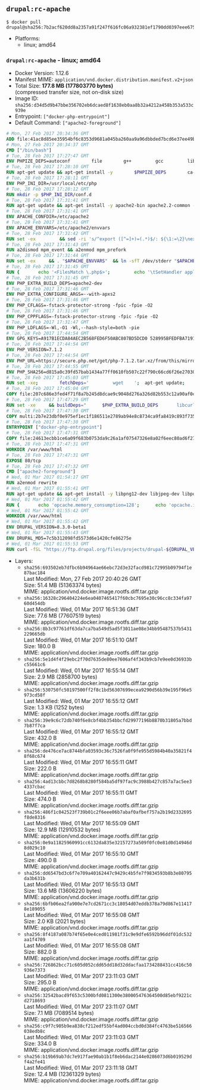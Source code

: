 ## `drupal:rc-apache`

```console
$ docker pull drupal@sha256:7b2acf620dd8a2357a91f247f616fc06a932381ef1790dd0397eee675ff2cdb7
```

-	Platforms:
	-	linux; amd64

### `drupal:rc-apache` - linux; amd64

-	Docker Version: 1.12.6
-	Manifest MIME: `application/vnd.docker.distribution.manifest.v2+json`
-	Total Size: **177.8 MB (177803770 bytes)**  
	(compressed transfer size, not on-disk size)
-	Image ID: `sha256:d34d5d9b47bbe356702eb6dcaed8f1638eb0aa8b32a4212a458b353a533c939e`
-	Entrypoint: `["docker-php-entrypoint"]`
-	Default Command: `["apache2-foreground"]`

```dockerfile
# Mon, 27 Feb 2017 20:34:36 GMT
ADD file:41ac8d85ee35954bf6c8353d9681a045ba260aa9a96dbbded7bcd6e37ee49bea in / 
# Mon, 27 Feb 2017 20:34:37 GMT
CMD ["/bin/bash"]
# Tue, 28 Feb 2017 17:27:47 GMT
ENV PHPIZE_DEPS=autoconf 		file 		g++ 		gcc 		libc-dev 		make 		pkg-config 		re2c
# Tue, 28 Feb 2017 17:28:10 GMT
RUN apt-get update && apt-get install -y 		$PHPIZE_DEPS 		ca-certificates 		curl 		libedit2 		libsqlite3-0 		libxml2 		xz-utils 	--no-install-recommends && rm -r /var/lib/apt/lists/*
# Tue, 28 Feb 2017 17:28:11 GMT
ENV PHP_INI_DIR=/usr/local/etc/php
# Tue, 28 Feb 2017 17:28:12 GMT
RUN mkdir -p $PHP_INI_DIR/conf.d
# Tue, 28 Feb 2017 17:31:41 GMT
RUN apt-get update && apt-get install -y apache2-bin apache2.2-common --no-install-recommends && rm -rf /var/lib/apt/lists/*
# Tue, 28 Feb 2017 17:31:41 GMT
ENV APACHE_CONFDIR=/etc/apache2
# Tue, 28 Feb 2017 17:31:41 GMT
ENV APACHE_ENVVARS=/etc/apache2/envvars
# Tue, 28 Feb 2017 17:31:42 GMT
RUN set -ex 		&& sed -ri 's/^export ([^=]+)=(.*)$/: ${\1:=\2}\nexport \1/' "$APACHE_ENVVARS" 		&& . "$APACHE_ENVVARS" 	&& for dir in 		"$APACHE_LOCK_DIR" 		"$APACHE_RUN_DIR" 		"$APACHE_LOG_DIR" 		/var/www/html 	; do 		rm -rvf "$dir" 		&& mkdir -p "$dir" 		&& chown -R "$APACHE_RUN_USER:$APACHE_RUN_GROUP" "$dir"; 	done
# Tue, 28 Feb 2017 17:31:43 GMT
RUN a2dismod mpm_event && a2enmod mpm_prefork
# Tue, 28 Feb 2017 17:31:44 GMT
RUN set -ex 	&& . "$APACHE_ENVVARS" 	&& ln -sfT /dev/stderr "$APACHE_LOG_DIR/error.log" 	&& ln -sfT /dev/stdout "$APACHE_LOG_DIR/access.log" 	&& ln -sfT /dev/stdout "$APACHE_LOG_DIR/other_vhosts_access.log"
# Tue, 28 Feb 2017 17:31:45 GMT
RUN { 		echo '<FilesMatch \.php$>'; 		echo '\tSetHandler application/x-httpd-php'; 		echo '</FilesMatch>'; 		echo; 		echo 'DirectoryIndex disabled'; 		echo 'DirectoryIndex index.php index.html'; 		echo; 		echo '<Directory /var/www/>'; 		echo '\tOptions -Indexes'; 		echo '\tAllowOverride All'; 		echo '</Directory>'; 	} | tee "$APACHE_CONFDIR/conf-available/docker-php.conf" 	&& a2enconf docker-php
# Tue, 28 Feb 2017 17:31:45 GMT
ENV PHP_EXTRA_BUILD_DEPS=apache2-dev
# Tue, 28 Feb 2017 17:31:46 GMT
ENV PHP_EXTRA_CONFIGURE_ARGS=--with-apxs2
# Tue, 28 Feb 2017 17:31:46 GMT
ENV PHP_CFLAGS=-fstack-protector-strong -fpic -fpie -O2
# Tue, 28 Feb 2017 17:31:46 GMT
ENV PHP_CPPFLAGS=-fstack-protector-strong -fpic -fpie -O2
# Tue, 28 Feb 2017 17:31:47 GMT
ENV PHP_LDFLAGS=-Wl,-O1 -Wl,--hash-style=both -pie
# Tue, 28 Feb 2017 17:44:54 GMT
ENV GPG_KEYS=A917B1ECDA84AEC2B568FED6F50ABC807BD5DCD0 528995BFEDFBA7191D46839EF9BA0ADA31CBD89E
# Tue, 28 Feb 2017 17:44:54 GMT
ENV PHP_VERSION=7.1.2
# Tue, 28 Feb 2017 17:44:54 GMT
ENV PHP_URL=https://secure.php.net/get/php-7.1.2.tar.xz/from/this/mirror PHP_ASC_URL=https://secure.php.net/get/php-7.1.2.tar.xz.asc/from/this/mirror
# Tue, 28 Feb 2017 17:44:55 GMT
ENV PHP_SHA256=d815a0c39fd57bab1434a77ff0610fb507c22f790c66cd6f26e27030c4b3e971 PHP_MD5=d79afea1870277c86fac903566fb6c5d
# Tue, 28 Feb 2017 17:45:03 GMT
RUN set -xe; 		fetchDeps=' 		wget 	'; 	apt-get update; 	apt-get install -y --no-install-recommends $fetchDeps; 	rm -rf /var/lib/apt/lists/*; 		mkdir -p /usr/src; 	cd /usr/src; 		wget -O php.tar.xz "$PHP_URL"; 		if [ -n "$PHP_SHA256" ]; then 		echo "$PHP_SHA256 *php.tar.xz" | sha256sum -c -; 	fi; 	if [ -n "$PHP_MD5" ]; then 		echo "$PHP_MD5 *php.tar.xz" | md5sum -c -; 	fi; 		if [ -n "$PHP_ASC_URL" ]; then 		wget -O php.tar.xz.asc "$PHP_ASC_URL"; 		export GNUPGHOME="$(mktemp -d)"; 		for key in $GPG_KEYS; do 			gpg --keyserver ha.pool.sks-keyservers.net --recv-keys "$key"; 		done; 		gpg --batch --verify php.tar.xz.asc php.tar.xz; 		rm -r "$GNUPGHOME"; 	fi; 		apt-get purge -y --auto-remove $fetchDeps
# Tue, 28 Feb 2017 17:45:04 GMT
COPY file:207c686e3fed4f71f8a7b245d8dcae9c9048d276a326d82b553c12a90af0c0ca in /usr/local/bin/ 
# Tue, 28 Feb 2017 17:47:29 GMT
RUN set -xe 	&& buildDeps=" 		$PHP_EXTRA_BUILD_DEPS 		libcurl4-openssl-dev 		libedit-dev 		libsqlite3-dev 		libssl-dev 		libxml2-dev 	" 	&& apt-get update && apt-get install -y $buildDeps --no-install-recommends && rm -rf /var/lib/apt/lists/* 		&& export CFLAGS="$PHP_CFLAGS" 		CPPFLAGS="$PHP_CPPFLAGS" 		LDFLAGS="$PHP_LDFLAGS" 	&& docker-php-source extract 	&& cd /usr/src/php 	&& ./configure 		--with-config-file-path="$PHP_INI_DIR" 		--with-config-file-scan-dir="$PHP_INI_DIR/conf.d" 				--disable-cgi 				--enable-ftp 		--enable-mbstring 		--enable-mysqlnd 				--with-curl 		--with-libedit 		--with-openssl 		--with-zlib 				$PHP_EXTRA_CONFIGURE_ARGS 	&& make -j "$(nproc)" 	&& make install 	&& { find /usr/local/bin /usr/local/sbin -type f -executable -exec strip --strip-all '{}' + || true; } 	&& make clean 	&& docker-php-source delete 		&& apt-get purge -y --auto-remove -o APT::AutoRemove::RecommendsImportant=false $buildDeps
# Tue, 28 Feb 2017 17:47:30 GMT
COPY multi:2b7e23dbf0e975ef1ec1f186511e2789ab94e8c8734ca9fa8419c893f7357d6c in /usr/local/bin/ 
# Tue, 28 Feb 2017 17:47:30 GMT
ENTRYPOINT ["docker-php-entrypoint"]
# Tue, 28 Feb 2017 17:47:31 GMT
COPY file:24613ecbb1ce6a09f683b0753da9c26a1af07547326e8a02f6eec80ad6f2774a in /usr/local/bin/ 
# Tue, 28 Feb 2017 17:47:31 GMT
WORKDIR /var/www/html
# Tue, 28 Feb 2017 17:47:31 GMT
EXPOSE 80/tcp
# Tue, 28 Feb 2017 17:47:32 GMT
CMD ["apache2-foreground"]
# Wed, 01 Mar 2017 01:54:17 GMT
RUN a2enmod rewrite
# Wed, 01 Mar 2017 01:55:41 GMT
RUN apt-get update && apt-get install -y libpng12-dev libjpeg-dev libpq-dev 	&& rm -rf /var/lib/apt/lists/* 	&& docker-php-ext-configure gd --with-png-dir=/usr --with-jpeg-dir=/usr 	&& docker-php-ext-install gd mbstring opcache pdo pdo_mysql pdo_pgsql zip
# Wed, 01 Mar 2017 01:55:42 GMT
RUN { 		echo 'opcache.memory_consumption=128'; 		echo 'opcache.interned_strings_buffer=8'; 		echo 'opcache.max_accelerated_files=4000'; 		echo 'opcache.revalidate_freq=60'; 		echo 'opcache.fast_shutdown=1'; 		echo 'opcache.enable_cli=1'; 	} > /usr/local/etc/php/conf.d/opcache-recommended.ini
# Wed, 01 Mar 2017 01:55:42 GMT
WORKDIR /var/www/html
# Wed, 01 Mar 2017 01:55:42 GMT
ENV DRUPAL_VERSION=8.3.0-beta1
# Wed, 01 Mar 2017 01:55:43 GMT
ENV DRUPAL_MD5=7c5b312098fd5573d6e1420cfe86275e
# Wed, 01 Mar 2017 01:55:53 GMT
RUN curl -fSL "https://ftp.drupal.org/files/projects/drupal-${DRUPAL_VERSION}.tar.gz" -o drupal.tar.gz 	&& echo "${DRUPAL_MD5} *drupal.tar.gz" | md5sum -c - 	&& tar -xz --strip-components=1 -f drupal.tar.gz 	&& rm drupal.tar.gz 	&& chown -R www-data:www-data sites modules themes
```

-	Layers:
	-	`sha256:693502eb7dfbc6b94964ae66ebc72d3e32facd981c72995b09794f1e87bac184`  
		Last Modified: Mon, 27 Feb 2017 20:40:26 GMT  
		Size: 51.4 MB (51363374 bytes)  
		MIME: application/vnd.docker.image.rootfs.diff.tar.gzip
	-	`sha256:16328c296404224e6ea0407465417f60cbc7695e30c96cc8c334fa9760d454db`  
		Last Modified: Wed, 01 Mar 2017 16:51:36 GMT  
		Size: 77.6 MB (77607519 bytes)  
		MIME: application/vnd.docker.image.rootfs.diff.tar.gzip
	-	`sha256:8b3c97761df63da7ca7ba549d5ad5f3011ae08e34bb95487537b5431229665db`  
		Last Modified: Wed, 01 Mar 2017 16:51:10 GMT  
		Size: 180.0 B  
		MIME: application/vnd.docker.image.rootfs.diff.tar.gzip
	-	`sha256:5e1d4f4f29ebc2f70d7635de80ee7606af4f343b9cb7e9ee0d36933bc55661c6`  
		Last Modified: Wed, 01 Mar 2017 16:55:14 GMT  
		Size: 2.9 MB (2858700 bytes)  
		MIME: application/vnd.docker.image.rootfs.diff.tar.gzip
	-	`sha256:530750fc50197500ff2f8c1bd56307699ecea9290d56b39e195f96e5973cd58f`  
		Last Modified: Wed, 01 Mar 2017 16:55:12 GMT  
		Size: 1.3 KB (1252 bytes)  
		MIME: application/vnd.docker.image.rootfs.diff.tar.gzip
	-	`sha256:39e9c6c72db740f6e8cbf4bb354bbcfd29977196b8870b31805a7bbd7b87f7ca`  
		Last Modified: Wed, 01 Mar 2017 16:55:12 GMT  
		Size: 432.0 B  
		MIME: application/vnd.docker.image.rootfs.diff.tar.gzip
	-	`sha256:de476ce7ac8744bfa03593c36c7526fa0f9fe955d5984b40a35821f48f68c674`  
		Last Modified: Wed, 01 Mar 2017 16:55:11 GMT  
		Size: 222.0 B  
		MIME: application/vnd.docker.image.rootfs.diff.tar.gzip
	-	`sha256:4ad13cbbc7d8268b8280f584ba5df97fac9c3988b427c857a7ac5ee34337cbac`  
		Last Modified: Wed, 01 Mar 2017 16:55:11 GMT  
		Size: 474.0 B  
		MIME: application/vnd.docker.image.rootfs.diff.tar.gzip
	-	`sha256:486f1c042523f739b01c2f6eee06b7abaf0afbef757a2b19d2332695f8de8316`  
		Last Modified: Wed, 01 Mar 2017 16:55:09 GMT  
		Size: 12.9 MB (12910532 bytes)  
		MIME: application/vnd.docker.image.rootfs.diff.tar.gzip
	-	`sha256:0e9a11825960991cc6132da835e32157273a509f0fc0e81d0d14946d8d029c10`  
		Last Modified: Wed, 01 Mar 2017 16:55:10 GMT  
		Size: 490.0 B  
		MIME: application/vnd.docker.image.rootfs.diff.tar.gzip
	-	`sha256:dd6547bd3c6f7e709a40162447c9429c4b5fe7f9834593b8b3e80795da3b631b`  
		Last Modified: Wed, 01 Mar 2017 16:55:13 GMT  
		Size: 13.6 MB (13606220 bytes)  
		MIME: application/vnd.docker.image.rootfs.diff.tar.gzip
	-	`sha256:6bfb06ea2fa900e7e7cd2671cc3c18054d07eddb378a79d867e114178e189055`  
		Last Modified: Wed, 01 Mar 2017 16:55:08 GMT  
		Size: 2.0 KB (2021 bytes)  
		MIME: application/vnd.docker.image.rootfs.diff.tar.gzip
	-	`sha256:8f4187a087b74f65e0e4ced011981f31c9e9dfe6592b96ddf01dc532aa1f4709`  
		Last Modified: Wed, 01 Mar 2017 16:55:08 GMT  
		Size: 882.0 B  
		MIME: application/vnd.docker.image.rootfs.diff.tar.gzip
	-	`sha256:726862bcc71c605d052cdd65dd18d32ddacfaa1734288431cc416c50936e7373`  
		Last Modified: Wed, 01 Mar 2017 23:11:03 GMT  
		Size: 295.0 B  
		MIME: application/vnd.docker.image.rootfs.diff.tar.gzip
	-	`sha256:32542bacd9f653c5300bfd0811300e380005476364500d85ebf9221cd2718693`  
		Last Modified: Wed, 01 Mar 2017 23:11:07 GMT  
		Size: 7.1 MB (7089514 bytes)  
		MIME: application/vnd.docker.image.rootfs.diff.tar.gzip
	-	`sha256:c9f7c905b9ea838cf212edf55bf4ad004ccbd0d384fc4763be516566038edb8c`  
		Last Modified: Wed, 01 Mar 2017 23:11:03 GMT  
		Size: 334.0 B  
		MIME: application/vnd.docker.image.rootfs.diff.tar.gzip
	-	`sha256:b19b69ab7dc7e917fae90ab1b1f8eb6dac2144e0286073d6b019529df4a2fe41`  
		Last Modified: Wed, 01 Mar 2017 23:11:18 GMT  
		Size: 12.4 MB (12361329 bytes)  
		MIME: application/vnd.docker.image.rootfs.diff.tar.gzip
